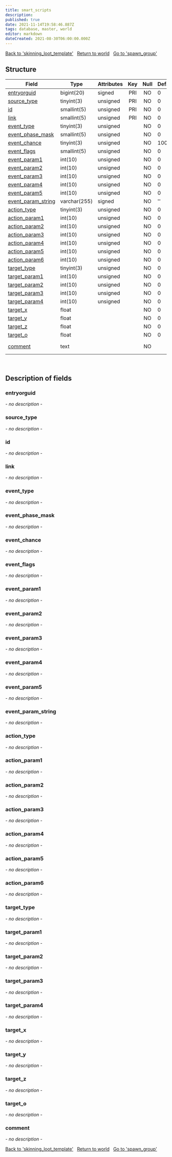 ```yaml
---
title: smart_scripts
description: 
published: true
date: 2021-11-14T19:58:46.887Z
tags: database, master, world
editor: markdown
dateCreated: 2021-08-30T06:00:00.000Z
---
```


<a href="https://trinitycore.info/de/database/master/world/skinning_loot_template" class="mt-5 v-btn v-btn--depressed v-btn--flat v-btn--outlined theme--light v-size--default darkblue--text text--lighten-3"><span class="v-btn__content"><i aria-hidden="true" class="v-icon notranslate v-icon--left mdi mdi-arrow-left theme--light"></i><span>Back to 'skinning_loot_template'</span></span></a>&nbsp;&nbsp;&nbsp;<a href="https://trinitycore.info/de/database/master/world/home" class="mt-5 v-btn v-btn--depressed v-btn--flat v-btn--outlined theme--light v-size--default darkblue--text text--lighten-3"><span class="v-btn__content"><i aria-hidden="true" class="v-icon notranslate v-icon--left mdi mdi-home-outline theme--light"></i><span>Return to world</span></span></a>&nbsp;&nbsp;&nbsp;<a href="https://trinitycore.info/de/database/master/world/spawn_group" class="mt-5 v-btn v-btn--depressed v-btn--flat v-btn--outlined theme--light v-size--default darkblue--text text--lighten-3"><span class="v-btn__content"><span>Go to 'spawn_group'</span><i aria-hidden="true" class="v-icon notranslate v-icon--right mdi mdi-arrow-right theme--light"></i></span></a>

## Structure

| Field | Type | Attributes | Key | Null | Default | Extra | Comment |
| --- | --- | --- | :---: | :---: | --- | --- | --- |
| [entryorguid](#entryorguid) | bigint(20) | signed | PRI | NO | 0 |  |  |
| [source_type](#source_type) | tinyint(3) | unsigned | PRI | NO | 0 |  |  |
| [id](#id) | smallint(5) | unsigned | PRI | NO | 0 |  |  |
| [link](#link) | smallint(5) | unsigned | PRI | NO | 0 |  |  |
| [event_type](#event_type) | tinyint(3) | unsigned |  | NO | 0 |  |  |
| [event_phase_mask](#event_phase_mask) | smallint(5) | unsigned |  | NO | 0 |  |  |
| [event_chance](#event_chance) | tinyint(3) | unsigned |  | NO | 100 |  |  |
| [event_flags](#event_flags) | smallint(5) | unsigned |  | NO | 0 |  |  |
| [event_param1](#event_param1) | int(10) | unsigned |  | NO | 0 |  |  |
| [event_param2](#event_param2) | int(10) | unsigned |  | NO | 0 |  |  |
| [event_param3](#event_param3) | int(10) | unsigned |  | NO | 0 |  |  |
| [event_param4](#event_param4) | int(10) | unsigned |  | NO | 0 |  |  |
| [event_param5](#event_param5) | int(10) | unsigned |  | NO | 0 |  |  |
| [event_param_string](#event_param_string) | varchar(255) | signed |  | NO | '' |  |  |
| [action_type](#action_type) | tinyint(3) | unsigned |  | NO | 0 |  |  |
| [action_param1](#action_param1) | int(10) | unsigned |  | NO | 0 |  |  |
| [action_param2](#action_param2) | int(10) | unsigned |  | NO | 0 |  |  |
| [action_param3](#action_param3) | int(10) | unsigned |  | NO | 0 |  |  |
| [action_param4](#action_param4) | int(10) | unsigned |  | NO | 0 |  |  |
| [action_param5](#action_param5) | int(10) | unsigned |  | NO | 0 |  |  |
| [action_param6](#action_param6) | int(10) | unsigned |  | NO | 0 |  |  |
| [target_type](#target_type) | tinyint(3) | unsigned |  | NO | 0 |  |  |
| [target_param1](#target_param1) | int(10) | unsigned |  | NO | 0 |  |  |
| [target_param2](#target_param2) | int(10) | unsigned |  | NO | 0 |  |  |
| [target_param3](#target_param3) | int(10) | unsigned |  | NO | 0 |  |  |
| [target_param4](#target_param4) | int(10) | unsigned |  | NO | 0 |  |  |
| [target_x](#target_x) | float |  |  | NO | 0 |  |  |
| [target_y](#target_y) | float |  |  | NO | 0 |  |  |
| [target_z](#target_z) | float |  |  | NO | 0 |  |  |
| [target_o](#target_o) | float |  |  | NO | 0 |  |  |
| [comment](#comment) | text |  |  | NO |  |  | Event Comment |
&nbsp;
## Description of fields

### entryorguid
*- no description -*
&nbsp;

### source_type
*- no description -*
&nbsp;

### id
*- no description -*
&nbsp;

### link
*- no description -*
&nbsp;

### event_type
*- no description -*
&nbsp;

### event_phase_mask
*- no description -*
&nbsp;

### event_chance
*- no description -*
&nbsp;

### event_flags
*- no description -*
&nbsp;

### event_param1
*- no description -*
&nbsp;

### event_param2
*- no description -*
&nbsp;

### event_param3
*- no description -*
&nbsp;

### event_param4
*- no description -*
&nbsp;

### event_param5
*- no description -*
&nbsp;

### event_param_string
*- no description -*
&nbsp;

### action_type
*- no description -*
&nbsp;

### action_param1
*- no description -*
&nbsp;

### action_param2
*- no description -*
&nbsp;

### action_param3
*- no description -*
&nbsp;

### action_param4
*- no description -*
&nbsp;

### action_param5
*- no description -*
&nbsp;

### action_param6
*- no description -*
&nbsp;

### target_type
*- no description -*
&nbsp;

### target_param1
*- no description -*
&nbsp;

### target_param2
*- no description -*
&nbsp;

### target_param3
*- no description -*
&nbsp;

### target_param4
*- no description -*
&nbsp;

### target_x
*- no description -*
&nbsp;

### target_y
*- no description -*
&nbsp;

### target_z
*- no description -*
&nbsp;

### target_o
*- no description -*
&nbsp;

### comment
*- no description -*
&nbsp;

<a href="https://trinitycore.info/de/database/master/world/skinning_loot_template" class="mt-5 v-btn v-btn--depressed v-btn--flat v-btn--outlined theme--light v-size--default darkblue--text text--lighten-3"><span class="v-btn__content"><i aria-hidden="true" class="v-icon notranslate v-icon--left mdi mdi-arrow-left theme--light"></i><span>Back to 'skinning_loot_template'</span></span></a>&nbsp;&nbsp;&nbsp;<a href="https://trinitycore.info/de/database/master/world/home" class="mt-5 v-btn v-btn--depressed v-btn--flat v-btn--outlined theme--light v-size--default darkblue--text text--lighten-3"><span class="v-btn__content"><i aria-hidden="true" class="v-icon notranslate v-icon--left mdi mdi-home-outline theme--light"></i><span>Return to world</span></span></a>&nbsp;&nbsp;&nbsp;<a href="https://trinitycore.info/de/database/master/world/spawn_group" class="mt-5 v-btn v-btn--depressed v-btn--flat v-btn--outlined theme--light v-size--default darkblue--text text--lighten-3"><span class="v-btn__content"><span>Go to 'spawn_group'</span><i aria-hidden="true" class="v-icon notranslate v-icon--right mdi mdi-arrow-right theme--light"></i></span></a>

